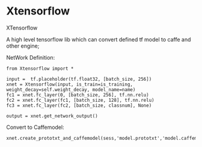 # Xtensorflow
XTensorflow

A high level tensorflow lib which can convert defined tf model to caffe and other engine;

NetWork Definition:

    from Xtensorflow import *    
    
    input =  tf.placeholder(tf.float32, [batch_size, 256])
    xnet = Xtensorflow(input, is_train=is_training, weight_decay=self.weight_decay, model_name=name)
    fc1 = xnet.fc_layer(0, [batch_size, 256], tf.nn.relu)
    fc2 = xnet.fc_layer(fc1, [batch_size, 128], tf.nn.relu)
    fc3 = xnet.fc_layer(fc2, [batch_size, classnum], None)
    
    output = xnet.get_network_output()
    
Convert to Caffemodel:

    xnet.create_prototxt_and_caffemodel(sess,'model.prototxt','model.caffemodel')
    
    
    
    
    
    
